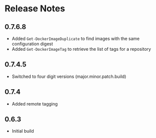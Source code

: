# Release Notes

## 0.7.6.8

- Added `Get-DockerImageDuplicate` to find images with the same configuration digest
- Added `Get-DockerImageTag` to retrieve the list of tags for a repository

## 0.7.4.5

- Switched to four digit versions (major.minor.patch.build)

## 0.7.4

- Added remote tagging

## 0.6.3

- Initial build